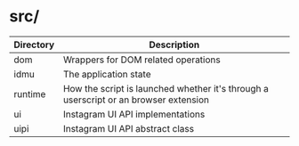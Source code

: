 # src/

| Directory | Description |
|-----------|-------------|
| dom       | Wrappers for DOM related operations                                                  |
| idmu      | The application state                                                                |
| runtime   | How the script is launched whether it's through a userscript or an browser extension |
| ui        | Instagram UI API implementations |
| uipi      | Instagram UI API abstract class                                                                    |
